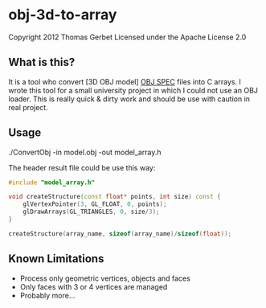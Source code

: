 obj-3d-to-array
===============

Copyright 2012 Thomas Gerbet
Licensed under the Apache License 2.0

What is this?
------------
It is a tool who convert [3D OBJ model] [OBJ SPEC] files into C arrays.
I wrote this tool for a small university project in which I could not use an OBJ loader.
This is really quick & dirty work and should be use with caution in real project.

Usage
------------
./ConvertObj -in model.obj -out model_array.h

The header result file could be use this way:
```c++
#include "model_array.h"

void createStructure(const float* points, int size) const {
	glVertexPointer(3, GL_FLOAT, 0, points);
	glDrawArrays(GL_TRIANGLES, 0, size/3);
}

createStructure(array_name, sizeof(array_name)/sizeof(float));
```

Known Limitations
------------
* Process only geometric vertices, objects and faces
* Only faces with 3 or 4 vertices are managed
* Probably more…


[OBJ SPEC]: http://www.martinreddy.net/gfx/3d/OBJ.spec "OBJ specifications"
